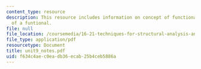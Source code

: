 ```yaml
---
content_type: resource
description: This resource includes information on concept of functional, and extremum
  of a funtional.
file: null
file_location: /coursemedia/16-21-techniques-for-structural-analysis-and-design-spring-2005/f634c4aec0eadb36ecab25b4ceb5886a_unit9_notes.pdf
file_type: application/pdf
resourcetype: Document
title: unit9_notes.pdf
uid: f634c4ae-c0ea-db36-ecab-25b4ceb5886a
---
```

